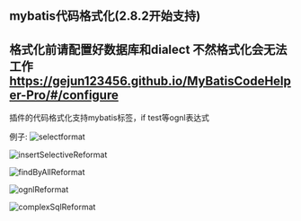 ## mybatis代码格式化(2.8.2开始支持)

## 格式化前请配置好数据库和dialect 不然格式化会无法工作 https://gejun123456.github.io/MyBatisCodeHelper-Pro/#/configure


插件的代码格式化支持mybatis标签，if test等ognl表达式

例子:
![selectformat](https://mybatis-1309801975.cos.ap-shanghai.myqcloud.com/screenshots/selectformat.gif)

![insertSelectiveReformat](https://mybatis-1309801975.cos.ap-shanghai.myqcloud.com/screenshots/insertSelectiveReformat.gif)

![findByAllReformat](https://mybatis-1309801975.cos.ap-shanghai.myqcloud.com/screenshots/findByAllReformat.gif)

![ognlReformat](https://mybatis-1309801975.cos.ap-shanghai.myqcloud.com/screenshots/ognlReformat.gif)


![complexSqlReformat](https://mybatis-1309801975.cos.ap-shanghai.myqcloud.com/screenshots/complexSqlReformat.gif)
